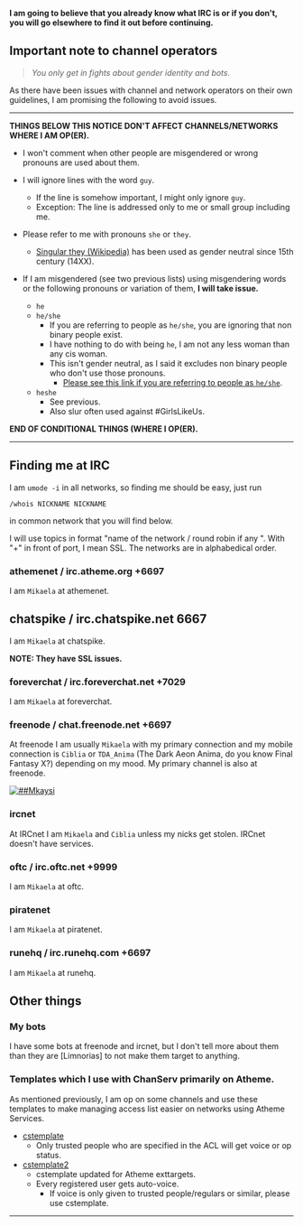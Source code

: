 <!DOCTYPE html>
<html>
<head>
<meta charset="UTF-8" />
<!-- <meta http-equiv="refresh" content="60" /> -->
<meta name="description" content="How do you find me at IRC." />
<meta name="author" content="Mikaela Suomalainen" />
<link rel="canonical" href="https://mkaysi.github.io/pages/irc.html">
<title>Where to find me at IRC?</title>
<link rel="stylesheet" type="text/css" href="../css.css" />
<script>
(function(i,s,o,g,r,a,m){i['GoogleAnalyticsObject']=r;i[r]=i[r]||function(){
(i[r].q=i[r].q||[]).push(arguments)},i[r].l=1*new Date();a=s.createElement(o),
m=s.getElementsByTagName(o)[0];a.async=1;a.src=g;m.parentNode.insertBefore(a,m)
})(window,document,'script','//www.google-analytics.com/analytics.js','ga');
ga('create', 'UA-40171169-1', 'mkaysi.github.io');
ga('send', 'pageview');
</script>
</head>
<body>

**I am going to believe that you already know what IRC is or if you 
don't, you will go elsewhere to find it out before continuing.**

## Important note to channel operators

<!-- This applies to MRA (cis)het transphobic, transmisogynist etc. 
people. If you aren't one, just skip this. -->

> *You only get in fights about gender identity and bots.*

As there have been issues with channel and network operators on their own 
guidelines, I am promising the following to avoid issues.

<hr/>

**THINGS BELOW THIS NOTICE DON'T AFFECT CHANNELS/NETWORKS WHERE I AM 
OP(ER).**

* I won't comment when other people are misgendered or wrong pronouns are 
used about them.
* I will ignore lines with the word `guy`.
    * If the line is somehow important, I might only ignore `guy`.
    * Exception: The line is addressed only to me or small group including 
    me.

* Please refer to me with pronouns `she` or `they`.
    * [Singular they (Wikipedia)](https://en.wikipedia.org/wiki/Gender-specific_and_gender-neutral_pronouns#Singular_they) has been used as gender 
    neutral since 15th century (14XX).

* If I am misgendered (see two previous lists) using misgendering words or 
the following pronouns or variation of them, **I will take issue.**
    * `he`
    * `he/she`
        * If you are referring to people as `he/she`, you are ignoring 
        that non binary people exist.
        * I have nothing to do with being `he`, I am not any less woman 
        than any cis woman.
        * This isn't gender neutral, as I said it excludes non binary 
        people who don't use those pronouns.
            * [Please see this link if you are referring to people as `he/she`](https://en.wikipedia.org/wiki/Gender-specific_and_gender-neutral_pronouns#Singular_they).
    * `heshe`
        * See previous.
        * Also slur often used against \#GirlsLikeUs.

**END OF CONDITIONAL THINGS (WHERE I OP(ER).**

<hr/>

## Finding me at IRC

I am `umode -i` in all networks, so finding me should be easy, just run

```
/whois NICKNAME NICKNAME
```

in common network that you will find below.

I will use topics in format "name of the network / round robin if any <port>". With "+" in front of port, I mean SSL.
The networks are in alphabedical order.

### athemenet / irc.atheme.org +6697

I am `Mikaela` at athemenet.

## chatspike / irc.chatspike.net 6667

I am `Mikaela` at chatspike.

**NOTE: They have SSL issues.**

### foreverchat / irc.foreverchat.net +7029 

I am `Mikaela` at foreverchat.

### freenode / chat.freenode.net +6697

At freenode I am usually `Mikaela` with my primary connection and my mobile 
connection is `Ciblia` or `TDA_Anima` (The Dark Aeon Anima, do you know 
Final Fantasy X?) depending on my mood. My primary channel is also at 
freenode.

[![##Mkaysi](https://kiwiirc.com/buttons/chat.freenode.net/%23Mikaela.png)](https://kiwiirc.com/client/chat.freenode.net:+6697/##Mikaela)

<!--
### irccloud / irc.irccloud.com +6697

I am `Mikaela` at IRCCloud.
-->

### ircnet

At IRCnet I am `Mikaela` and `Ciblia` unless my nicks get stolen. IRCnet 
doesn't have services.

### oftc / irc.oftc.net +9999

I am `Mikaela` at oftc.

### piratenet 

I am `Mikaela` at piratenet.

<!--

### quakenet

I am `Mikaela` at quakenet, but their services work differently from 
other services so don't trust on it and this section isn't visible, 
because quakenet enforces `+i`.

-->

### runehq / irc.runehq.com +6697

I am `Mikaela` at runehq.

## Other things

### My bots

I have some bots at freenode and ircnet, but I don't tell more about them 
than they are [Limnorias] to not make them target to anything.

### Templates which I use with ChanServ primarily on Atheme.

As mentioned previously, I am op on some channels and use these templates 
to make managing access list easier on networks using Atheme Services.

* [cstemplate](https://gist.github.com/Mkaysi/597c03e41a20571e10af)
    * Only trusted people who are specified in the ACL will get voice or 
    op status.
* [cstemplate2](https://gist.github.com/Mkaysi/91cc5029ab842b9129fc)
    * cstemplate updated for Atheme exttargets.
    * Every registered user gets auto-voice.
        * If voice is only given to trusted people/regulars or similar, 
        please use cstemplate.

<hr/>
<script>
var idcomments_acct = '2405e74b7c1c8062b1b2ea830f1a8bd0';
var idcomments_post_id;
var idcomments_post_url;
</script>
<span id="IDCommentsPostTitle" style="display:none"></span>
<script type='text/javascript' src='http://www.intensedebate.com/js/genericCommentWrapperV2.js'></script>
</body>
</html>
<!-- vim : set ft=markdown-->
